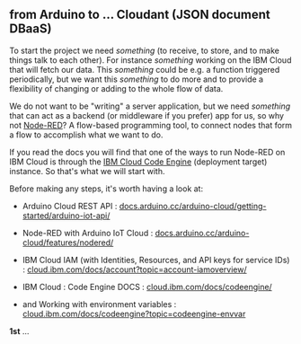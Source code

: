 ## from Arduino to … Cloudant (JSON document DBaaS)

To start the project we need _something_ (to receive, to store, and to make things talk to each other).
For instance _something_ working on the IBM Cloud that will fetch our data. This _something_ could be e.g. a function triggered periodically, but we want this _something_ to do more and to provide a flexibility of changing or adding to the whole flow of data.

We do not want to be "writing" a server application, but we need _something_ that can act as a backend (or middleware if you prefer) app for us, so why not [Node-RED](https://nodered.org/)? A flow-based programming tool, to connect nodes that form a flow to accomplish what we want to do.

If you read the docs you will find that one of the ways to run Node-RED on IBM Cloud is through the [IBM Cloud Code Engine](https://www.ibm.com/cloud/code-engine/) (deployment target) instance. So that's what we will start with.

Before making any steps, it's worth having a look at:
- Arduino Cloud REST API : [docs.arduino.cc/arduino-cloud/getting-started/arduino-iot-api/](https://docs.arduino.cc/arduino-cloud/getting-started/arduino-iot-api/)
- Node-RED with Arduino IoT Cloud : [docs.arduino.cc/arduino-cloud/features/nodered/](https://docs.arduino.cc/arduino-cloud/features/nodered/)

- IBM Cloud IAM (with Identities, Resources, and API keys for service IDs) : [cloud.ibm.com/docs/account?topic=account-iamoverview/](https://cloud.ibm.com/docs/account?topic=account-iamoverview/)

- IBM Cloud : Code Engine DOCS : [cloud.ibm.com/docs/codeengine/](https://cloud.ibm.com/docs/codeengine/)
- and Working with environment variables : [cloud.ibm.com/docs/codeengine?topic=codeengine-envvar](https://cloud.ibm.com/docs/codeengine?topic=codeengine-envvar)

**1st**
…
